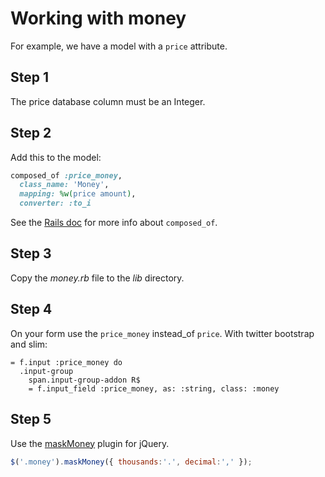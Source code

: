 # Working with money

For example, we have a model with a `price` attribute.

## Step 1

The price database column must be an Integer.

## Step 2

Add this to the model:

``` ruby
composed_of :price_money,
  class_name: 'Money',
  mapping: %w(price amount),
  converter: :to_i
```

See the [Rails doc](http://goo.gl/mMqnx) for more info about `composed_of`.

## Step 3

Copy the *money.rb* file to the *lib* directory.

## Step 4

On your form use the `price_money` instead_of `price`. With twitter bootstrap
and slim:

``` slim
= f.input :price_money do
  .input-group
    span.input-group-addon R$
    = f.input_field :price_money, as: :string, class: :money
```

## Step 5

Use the [maskMoney](http://plentz.github.com/jquery-maskmoney) plugin for
jQuery.

``` javascript
$('.money').maskMoney({ thousands:'.', decimal:',' });
```